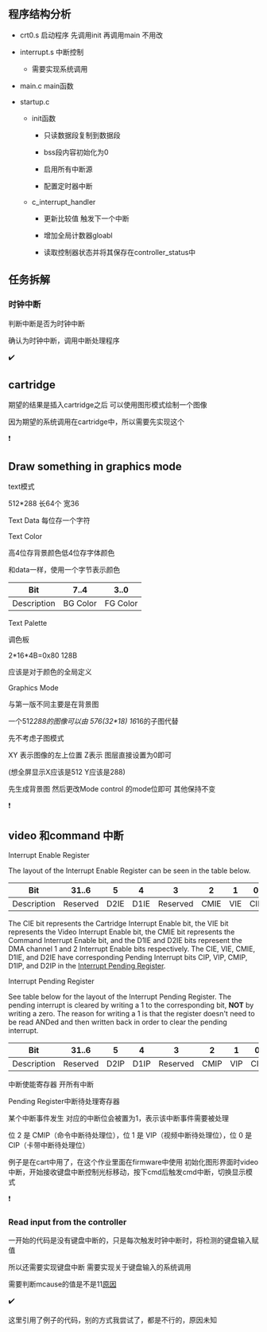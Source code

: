 ## 程序结构分析

- crt0.s 启动程序 先调用init 再调用main 不用改

- interrupt.s 中断控制
  
  - 需要实现系统调用

- main.c main函数

- startup.c 
  
  - init函数
    
    - 只读数据段复制到数据段
    
    - bss段内容初始化为0
    
    - 启用所有中断源
    
    - 配置定时器中断
  
  - c_interrupt_handler
    
    - 更新比较值 触发下一个中断
    
    - 增加全局计数器gloabl
    
    - 读取控制器状态并将其保存在controller_status中

## 任务拆解

### 时钟中断

判断中断是否为时钟中断

确认为时钟中断，调用中断处理程序

:heavy_check_mark:

## cartridge

期望的结果是插入cartridge之后 可以使用图形模式绘制一个图像

因为期望的系统调用在cartridge中，所以需要先实现这个

:exclamation:





## Draw something in graphics mode

text模式

512*288 长64个 宽36

Text Data 每位存一个字符 

Text Color 

高4位存背景颜色低4位存字体颜色

和data一样，使用一个字节表示颜色

| Bit         | 7..4     | 3..0     |
| ----------- | -------- | -------- |
| Description | BG Color | FG Color |

Text Palette

调色板 

2*16\*4B=0x80 128B

应该是对于颜色的全局定义

Graphics Mode

与第一版不同主要是在背景图

一个512*288的图像可以由 576(32\*18) 16*16的子图代替

先不考虑子图模式

XY 表示图像的左上位置 Z表示 图层直接设置为0即可

(想全屏显示X应该是512 Y应该是288)

先生成背景图 然后更改Mode control 的mode位即可 其他保持不变

:exclamation:



## video 和command 中断



 Interrupt Enable Register

The layout of the Interrupt Enable Register can be seen in the table below. 

| Bit         | 31..6    | 5    | 4    | 3        | 2    | 1   | 0   |
| ----------- | -------- | ---- | ---- | -------- | ---- | --- | --- |
| Description | Reserved | D2IE | D1IE | Reserved | CMIE | VIE | CIE |

The CIE bit represents the Cartridge Interrupt Enable bit, the VIE bit represents the Video Interrupt Enable bit, the CMIE bit represents the Command Interrupt Enable bit, and the D1IE and D2IE bits represent the DMA channel 1 and 2 Interrupt Enable bits respectively. The CIE, VIE, CMIE, D1IE, and D2IE have corresponding Pending Interrupt bits CIP, VIP, CMIP, D1IP, and D2IP in the [Interrupt Pending Register](#interrupt-pending-register).

Interrupt Pending Register

See table below for the layout of the Interrupt Pending Register. The pending interrupt is cleared by writing a 1 to the corresponding bit, **NOT** by writing a zero. The reason for writing a 1 is that the register doesn't need to be read ANDed and then written back in order to clear the pending interrupt. 

| Bit         | 31..6    | 5    | 4    | 3        | 2    | 1   | 0   |
| ----------- | -------- | ---- | ---- | -------- | ---- | --- | --- |
| Description | Reserved | D2IP | D1IP | Reserved | CMIP | VIP | CIP |

中断使能寄存器 开所有中断

Pending Register中断待处理寄存器

某个中断事件发生 对应的中断位会被置为1，表示该中断事件需要被处理

位 2 是 CMIP（命令中断待处理位），位 1 是 VIP（视频中断待处理位），位 0 是 CIP（卡带中断待处理位）

例子是在cart中用了，在这个作业里面在firmware中使用 初始化图形界面时video中断，开始接收键盘中断控制光标移动，按下cmd后触发cmd中断，切换显示模式

:exclamation:





### Read input from the controller

一开始的代码是没有键盘中断的，只是每次触发时钟中断时，将检测的键盘输入赋值

所以还需要实现键盘中断 需要实现关于键盘输入的系统调用

需要判断mcause的值是不是11[原因](https://web.cecs.pdx.edu/~harry/riscv/RISCV-Summary.pdf)

:heavy_check_mark:

这里引用了例子的代码，别的方式我尝试了，都是不行的，原因未知




